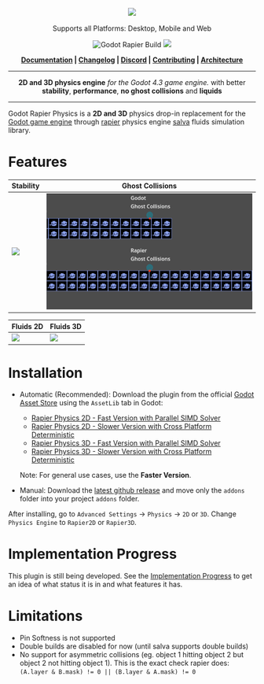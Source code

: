 <p align="center">
<img src="https://github.com/appsinacup/godot-rapier-physics/blob/main/logo.jpg?raw=true"/>
</p>
<p align="center">Supports all Platforms: Desktop, Mobile and Web</p>
<p align="center">
        <img src="https://github.com/appsinacup/godot-rapier-physics/actions/workflows/runner.yml/badge.svg?branch=main"
            alt="Godot Rapier Build"></a>
        <img src="https://img.shields.io/badge/Godot-4.3-%23478cbf?logo=godot-engine&logoColor=white" />
</p>


<p align = "center">
    <strong>
        <a href="https://godot.rapier.rs">Documentation</a> | <a href="https://github.com/appsinacup/godot-rapier-physics/blob/main/CHANGELOG.md">Changelog</a> | <a href="https://discord.gg/56dMud8HYn">Discord</a> | <a href="https://github.com/appsinacup/godot-rapier-physics/blob/main/CONTRIBUTING.md">Contributing</a> | <a href="https://github.com/appsinacup/godot-rapier-physics/blob/main/ARCHITECTURE.md">Architecture</a>
    </strong>
</p>


-----

<p align = "center">
<b>2D and 3D physics engine</b>
<i>for the Godot 4.3 game engine.</i>
with better <b>stability</b>, <b>performance</b>, <b>no ghost collisions</b> and <b>liquids</b>
</p>

-----

Godot Rapier Physics is a **2D and 3D** physics drop-in replacement for the [Godot game engine](https://github.com/godotengine/godot) through [rapier](https://github.com/dimforge/rapier) physics engine [salva](https://github.com/dimforge/salva) fluids simulation library.


# Features

Stability|Ghost Collisions
-|-
![](docs/rapier-vid.gif)|![](docs/ghost_collisions.gif)

Fluids 2D| Fluids 3D
-|-
![](docs/fluid_shader.gif)|![](docs/water_3d.gif)

# Installation

- Automatic (Recommended): Download the plugin from the official [Godot Asset Store](https://godotengine.org/asset-library/asset/2267) using the `AssetLib` tab in Godot:
    - [Rapier Physics 2D - Fast Version with Parallel SIMD Solver](https://godotengine.org/asset-library/asset/2267)
    - [Rapier Physics 2D - Slower Version with Cross Platform Deterministic](https://godotengine.org/asset-library/asset/2815)
    - [Rapier Physics 3D - Fast Version with Parallel SIMD Solver](https://godotengine.org/asset-library/asset/3084)
    - [Rapier Physics 3D - Slower Version with Cross Platform Deterministic](https://godotengine.org/asset-library/asset/3085)

    Note: For general use cases, use the **Faster Version**.

- Manual: Download the [latest github release](https://github.com/appsinacup/godot-rapier-physics/releases/latest) and move only the `addons` folder into your project `addons` folder.

After installing, go to `Advanced Settings` -> `Physics` -> `2D` or `3D`. Change `Physics Engine` to `Rapier2D` or `Rapier3D`.

# Implementation Progress

This plugin is still being developed. See the [Implementation Progress](https://godot.rapier.rs/docs/progress/) to get an idea of what status it is in and what features it has.

# Limitations

- Pin Softness is not supported
- Double builds are disabled for now (until salva supports double builds)
- No support for asymmetric collisions (eg. object 1 hitting object 2 but object 2 not hitting object 1). This is the exact check rapier does: `(A.layer & B.mask) != 0 || (B.layer & A.mask) != 0`
